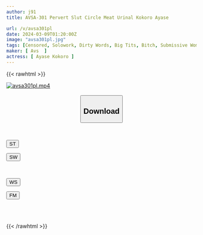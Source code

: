 ```yaml
---
author: j91
title: AVSA-301 Pervert Slut Circle Meat Urinal Kokoro Ayase

url: /v/avsa301pl
date: 2024-03-09T01:20:00Z
image: "avsa301pl.jpg"
tags: [Censored, Solowork, Dirty Words, Big Tits, Bitch, Submissive Woman	]
maker: [ Avs  ]
actress: [ Ayase Kokoro ]
---
```



{{< rawhtml >}}

<div class="video" data-videoid="dRrGypGxDkiGde">
    <a href="javascript:;">
        <img src="/v/avsa301pl/avsa301pl.jpg" width="WIDTH" height="HEIGHT" alt="avsa301pl.mp4" loading="lazy">
    </a>
</div>

<script type="text/javascript" src="https://j91.asia/asset/on-demand-st.js"></script>

<br>
  <link rel="stylesheet" href="https://j91.asia/asset/bs5.css">
  
  <center>
  <button class="btn btn-primary" type="button" data-bs-toggle="collapse" data-bs-target=".multi-collapse" aria-expanded="false" aria-controls="multiCollapseExample1 multiCollapseExample2"><h2>Download</h2></button></center>
</p>
<div class="row">
  <div class="col">
    <div class="collapse multi-collapse" id="multiCollapseExample1">
      <div class="card card-body">
	      	      <br>
<div class="buttons">  
<p><a href="https://streamtape.to/v/dRrGypGxDkiGde" target="_blank"><button class="btn-hover color-3"><i class="fa fa-download"></i> ST</button></a></p>
<p><a href="https://cdnwish.com/t8v997nak74h" target="_blank"><button class="btn-hover color-2"><i class="fa fa-download"></i> SW</button></a></p></div>
    </div>
  </div>
</div>
  <div class="col">
    <div class="collapse multi-collapse" id="multiCollapseExample2">
      <div class="card card-body">
	      <br>
<div class="buttons">
<p><a href="https://wolfstream.tv/jc9dxbv4y5e2"><button class="btn-hover color-9"><i class="fa fa-download"></i> WS</button></a></p>
<p><a href="https://filemoon.sx/d/djzv560e4l6d"><button class="btn-hover color-8"><i class="fa fa-download"></i> FM</button></a></p></div>
<br><br>
      </div>
    </div>
  </div>
</div>

{{< /rawhtml >}}